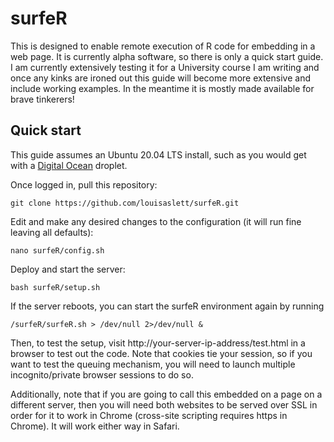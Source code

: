 # surfeR

This is designed to enable remote execution of R code for embedding in a web page.  It is currently alpha software, so there is only a quick start guide.  I am currently extensively testing it for a University course I am writing and once any kinks are ironed out this guide will become more extensive and include working examples.  In the meantime it is mostly made available for brave tinkerers!

## Quick start

This guide assumes an Ubuntu 20.04 LTS install, such as you would get with a [Digital Ocean](https://www.digitalocean.com/) droplet.

Once logged in, pull this repository:

```{bash}
git clone https://github.com/louisaslett/surfeR.git
```

Edit and make any desired changes to the configuration (it will run fine leaving all defaults):

```{bash}
nano surfeR/config.sh
```

Deploy and start the server:

```{bash}
bash surfeR/setup.sh
```

If the server reboots, you can start the surfeR environment again by running

```{bash}
/surfeR/surfeR.sh > /dev/null 2>/dev/null &
```

Then, to test the setup, visit http://your-server-ip-address/test.html in a browser to test out the code.  Note that cookies tie your session, so if you want to test the queuing mechanism, you will need to launch multiple incognito/private browser sessions to do so.

Additionally, note that if you are going to call this embedded on a page on a different server, then you will need both websites to be served over SSL in order for it to work in Chrome (cross-site scripting requires https in Chrome).  It will work either way in Safari.
